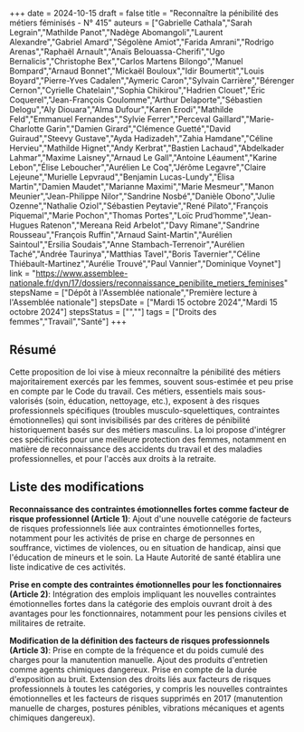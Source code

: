 +++
date = 2024-10-15
draft = false
title = "Reconnaître la pénibilité des métiers féminisés - N° 415"
auteurs = ["Gabrielle Cathala","Sarah Legrain","Mathilde Panot","Nadège Abomangoli","Laurent Alexandre","Gabriel Amard","Ségolène Amiot","Farida Amrani","Rodrigo Arenas","Raphaël Arnault","Anaïs Belouassa-Cherifi","Ugo Bernalicis","Christophe Bex","Carlos Martens Bilongo","Manuel Bompard","Arnaud Bonnet","Mickaël Bouloux","Idir Boumertit","Louis Boyard","Pierre-Yves Cadalen","Aymeric Caron","Sylvain Carrière","Bérenger Cernon","Cyrielle Chatelain","Sophia Chikirou","Hadrien Clouet","Éric Coquerel","Jean-François Coulomme","Arthur Delaporte","Sébastien Delogu","Aly Diouara","Alma Dufour","Karen Erodi","Mathilde Feld","Emmanuel Fernandes","Sylvie Ferrer","Perceval Gaillard","Marie-Charlotte Garin","Damien Girard","Clémence Guetté","David Guiraud","Steevy Gustave","Ayda Hadizadeh","Zahia Hamdane","Céline Hervieu","Mathilde Hignet","Andy Kerbrat","Bastien Lachaud","Abdelkader Lahmar","Maxime Laisney","Arnaud Le Gall","Antoine Léaument","Karine Lebon","Élise Leboucher","Aurélien Le Coq","Jérôme Legavre","Claire Lejeune","Murielle Lepvraud","Benjamin Lucas-Lundy","Élisa Martin","Damien Maudet","Marianne Maximi","Marie Mesmeur","Manon Meunier","Jean-Philippe Nilor","Sandrine Nosbé","Danièle Obono","Julie Ozenne","Nathalie Oziol","Sébastien Peytavie","René Pilato","François Piquemal","Marie Pochon","Thomas Portes","Loïc Prud’homme","Jean-Hugues Ratenon","Mereana Reid Arbelot","Davy Rimane","Sandrine Rousseau","François Ruffin","Arnaud Saint-Martin","Aurélien Saintoul","Ersilia Soudais","Anne Stambach-Terrenoir","Aurélien Taché","Andrée Taurinya","Matthias Tavel","Boris Tavernier","Céline Thiébault-Martinez","Aurélie Trouvé","Paul Vannier","Dominique Voynet"]
link = "https://www.assemblee-nationale.fr/dyn/17/dossiers/reconnaissance_penibilite_metiers_feminises"
stepsName = ["Dépôt à l'Assemblée nationale","Première lecture à l'Assemblée nationale"]
stepsDate = ["Mardi 15 octobre 2024","Mardi 15 octobre 2024"]
stepsStatus = ["",""]
tags = ["Droits des femmes","Travail","Santé"]
+++

## Résumé

Cette proposition de loi vise à mieux reconnaître la pénibilité des métiers majoritairement exercés par les femmes, souvent sous-estimée et peu prise en compte par le Code du travail. Ces métiers, essentiels mais sous-valorisés (soin, éducation, nettoyage, etc.), exposent à des risques professionnels spécifiques (troubles musculo-squelettiques, contraintes émotionnelles) qui sont invisibilisés par des critères de pénibilité historiquement basés sur des métiers masculins. La loi propose d'intégrer ces spécificités pour une meilleure protection des femmes, notamment en matière de reconnaissance des accidents du travail et des maladies professionnelles, et pour l'accès aux droits à la retraite.

## Liste des modifications

**Reconnaissance des contraintes émotionnelles fortes comme facteur de risque professionnel (Article 1)**: Ajout d'une nouvelle catégorie de facteurs de risques professionnels liée aux contraintes émotionnelles fortes, notamment pour les activités de prise en charge de personnes en souffrance, victimes de violences, ou en situation de handicap, ainsi que l'éducation de mineurs et le soin. La Haute Autorité de santé établira une liste indicative de ces activités.

**Prise en compte des contraintes émotionnelles pour les fonctionnaires (Article 2)**: Intégration des emplois impliquant les nouvelles contraintes émotionnelles fortes dans la catégorie des emplois ouvrant droit à des avantages pour les fonctionnaires, notamment pour les pensions civiles et militaires de retraite.

**Modification de la définition des facteurs de risques professionnels (Article 3)**: Prise en compte de la fréquence et du poids cumulé des charges pour la manutention manuelle. Ajout des produits d'entretien comme agents chimiques dangereux. Prise en compte de la durée d'exposition au bruit. Extension des droits liés aux facteurs de risques professionnels à toutes les catégories, y compris les nouvelles contraintes émotionnelles et les facteurs de risques supprimés en 2017 (manutention manuelle de charges, postures pénibles, vibrations mécaniques et agents chimiques dangereux).
